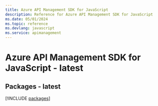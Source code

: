 ```yaml
---
title: Azure API Management SDK for JavaScript
description: Reference for Azure API Management SDK for JavaScript
ms.date: 05/01/2024
ms.topic: reference
ms.devlang: javascript
ms.service: apimanagement
---
```

# Azure API Management SDK for JavaScript - latest
## Packages - latest
[!INCLUDE [packages](api-management-index.md)]